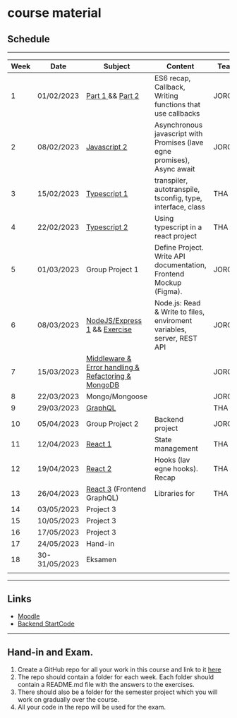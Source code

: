 # course material

## Schedule

***

| Week | Date           | Subject                                                                         | Content                                                                 | Teacher |
| --- |----------------|---------------------------------------------------------------------------------|-------------------------------------------------------------------------| --- |
| 1 | 01/02/2023     | [Part 1 ](week1_js/RECAP_CALLBACKS.md) && [Part 2 ](week1_js/RECAP_ES6.md)      | ES6 recap, Callback, Writing functions that use callbacks               | JORG |
| 2 | 08/02/2023     | [Javascript 2](week2_js/PROMISES.md)                                            | Asynchronous javascript with Promises (lave egne promises), Async await | JORG |
| 3 | 15/02/2023     | [Typescript 1](week3_ts/README.md)                                              | transpiler, autotranspile, tsconfig, type, interface, class             | THA |
| 4 | 22/02/2023     | [Typescript 2](week4_ts2/README.md)                                             | Using typescript in a react project                                     | THA |
| 5 | 01/03/2023     | Group Project 1                                                                 | Define Project. Write API documentation, Frontend Mockup (Figma).       | JORG/THA |
| 6 | 08/03/2023 | [NodeJS/Express 1](week6_node/README.md) && [Exercise](week6_node/EXERCISE.md)  | Node.js: Read & Write to files, enviroment variables, server, REST API  | JORG |
| 7 | 15/03/2023     | [Middleware & Error handling & Refactoring & MongoDB ](week7_express/README.md) |                                                                         | JORG |
| 8 | 22/03/2023     | Mongo/Mongoose                                                                  |                                                                         | JORG |
| 9 | 29/03/2023     | [GraphQL](week9_graphql/README.md)                                              |                                                                         | THA |
| 10 | 05/04/2023     | Group Project 2                                                                 | Backend project                                                         | JORG/THA |
| 11 | 12/04/2023     | [React 1](week11_state_management/README.md)                                    | State management                                                        | THA |
| 12 | 19/04/2023     | [React 2](week12_react_hooks/README.md)                                         | Hooks (lav egne hooks). Recap                                           | THA  |
| 13 | 26/04/2023     | [React 3](week13_graphql2/README.md) (Frontend GraphQL)                         | Libraries for                                                           | THA |
| 14 | 03/05/2023     | Project 3                                                                       |                                                                         |  |
| 15 | 10/05/2023     | Project 3                                                                       |                                                                         |  |
| 16 | 17/05/2023     | Project 3                                                                       |                                                                         |  |
| 17 | 24/05/2023     | Hand-in                                                                         |                                                                         |  |
| 18 | 30-31/05/2023     | Eksamen                                                                         |                                                                         | |
|  |                |                                                                                 |                                                                         |  |


***

## Links

- [Moodle](https://cphbusiness.mrooms.net/course/view.php?id=11091)
- [Backend StartCode](https://github.com/FullStackTypeScriptCourse/fullstack_backend_startcode)


***

## Hand-in and Exam.
1. Create a GitHub repo for all your work in this course and link to it [here](https://docs.google.com/spreadsheets/d/1IKFYbYwqUlZ0sUaFcLaxl154NgoaRl0g57yY6k3ipo0/edit?usp=sharing)
2. The repo should contain a folder for each week. Each folder should contain a README.md file with the answers to the exercises.
3. There should also be a folder for the semester project which you will work on gradually over the course.
4. All your code in the repo will be used for the exam.
